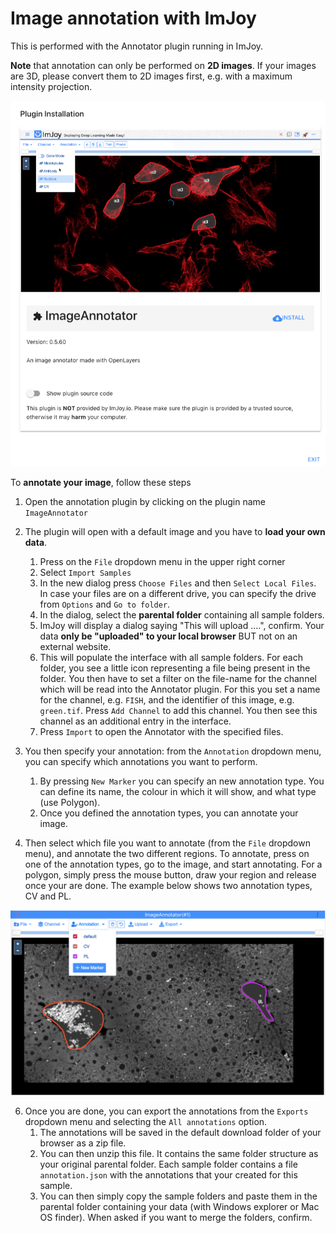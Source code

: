 # Image annotation with ImJoy

This is performed with the Annotator plugin running in ImJoy.

**Note** that annotation can only be performed on **2D images**. 
If your images are 3D, please convert them to
2D images first, e.g. with a maximum intensity projection. 

<img src="https://raw.githubusercontent.com/muellerflorian/walesky-rna-loc-liver/master/docs/img/annotor_install.png" width="600px"></img>

To **annotate your image**, follow these steps

1.  Open the annotation plugin by clicking on the plugin name `ImageAnnotator`
2.  The plugin will open with a default image and you have to **load your own data**.

    1.  Press on the `File` dropdown menu in the upper right corner
    2.  Select `Import Samples`
    3.  In the new dialog press `Choose Files` and then `Select Local Files`.
        In case your files are on a different drive, you can specify the drive
        from `Options` and `Go to folder`.
    4.  In the dialog, select the **parental folder** containing all sample folders.
    5.  ImJoy will display a dialog saying "This will upload ....", confirm. Your
        data **only be "uploaded" to your local browser** BUT not on an external website.
    6.  This will populate the interface with all sample folders. For each folder,
        you see a little icon representing a file being present in the folder.
        You then have to set a filter on the file-name for the channel which will
        be read into the Annotator plugin. For this you set a name for the channel,
        e.g. `FISH`, and the identifier of this image, e.g. `green.tif`. Press `Add Channel` to add this channel. You then see this channel as an additional entry in
        the interface.
    7.  Press `Import` to open the Annotator with the specified files.
3. You then specify your annotation: from the `Annotation` dropdown menu, you can specify which annotations you want to perform.
    1. By pressing `New Marker` you can specify an new annotation type. You can define
       its name, the colour in which it will show, and what type (use Polygon).
    2. Once you defined the annotation types, you can annotate your image.

4.  Then select which file you want to annotate (from the `File` dropdown menu), and
    annotate the two different regions. To annotate, press on one of the annotation types, go to the image, and start annotating. For a polygon, simply press the mouse button, draw your region and release once your are done. The example below shows two annotation types, CV and PL.

<img src="https://raw.githubusercontent.com/muellerflorian/walesky-rna-loc-liver/master/docs/img/annotator_screenshot.png" width="600px"></img>

6.  Once you are done, you can export the annotations from the `Exports` dropdown menu
    and selecting the `All annotations` option.
    1.  The annotations will be saved in the default download folder of your browser as a zip file.
    2.  You can then unzip this file. It contains the same folder structure as
        your original parental folder. Each sample folder contains a file `annotation.json`
        with the annotations that your created for this sample.
    3.  You can then simply copy the sample folders and paste them in the parental
        folder containing your data (with Windows explorer or Mac OS finder).
        When asked if you want to merge the folders, confirm.